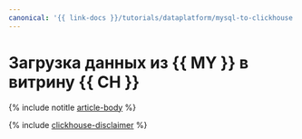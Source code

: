 ```yaml
---
canonical: '{{ link-docs }}/tutorials/dataplatform/mysql-to-clickhouse'
---
```


# Загрузка данных из {{ MY }} в витрину {{ CH }}

{% include notitle [article-body](../../_tutorials/dataplatform/mysql-to-clickhouse.md) %}

{% include [clickhouse-disclaimer](../../_includes/clickhouse-disclaimer.md) %}
